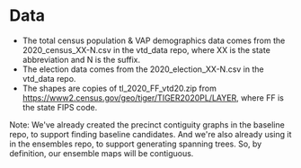 # Data

-   The total census population & VAP demographics data comes from the 2020_census_XX-N.csv in the vtd_data repo, 
    where XX is the state abbreviation and N is the suffix.
-   The election data comes from the 2020_election_XX-N.csv in the vtd_data repo.
-   The shapes are copies of tl_2020_FF_vtd20.zip from https://www2.census.gov/geo/tiger/TIGER2020PL/LAYER, 
    where FF is the state FIPS code.

Note: We've already created the precinct contiguity graphs in the baseline repo, 
to support finding baseline candidates.
And we're also already using it in the ensembles repo, to support generating spanning trees.
So, by definition, our ensemble maps will be contiguous.